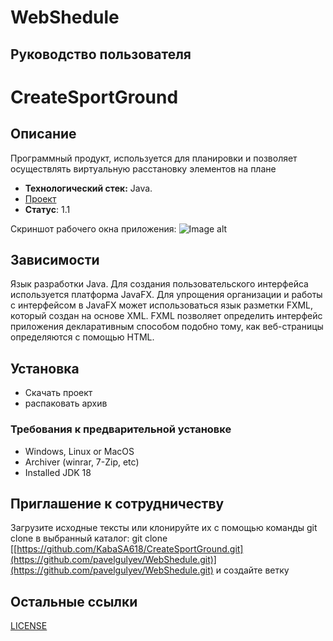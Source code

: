 # WebShedule
## Руководство пользователя
# CreateSportGround
## Описание
Программный продукт, используется для планировки и позволяет осуществлять виртуальную расстановку элементов на плане
- **Технологический стек:** Java.
- [Проект]()
- **Статус**: 1.1


Скриншот рабочего окна приложения: 
![Image alt]()

## Зависимости
Язык разработки Java. 
Для создания пользовательского интерфейса используется платформа JavaFX. 
Для упрощения организации и работы с интерфейсом в JavaFX может использоваться язык разметки FXML, который создан на основе XML. FXML позволяет определить интерфейс приложения декларативным способом подобно тому, как веб-страницы определяются с помощью HTML.

## Установка
- Скачать проект
- распаковать архив
### Требования к предварительной установке
- Windows, Linux or MacOS
- Archiver (winrar, 7-Zip, etc)
- Installed JDK 18

## Приглашение к сотрудничеству
Загрузите исходные тексты или клонируйте их с помощью команды git clone в выбранный каталог: git clone [[https://github.com/KabaSA618/CreateSportGround.git](https://github.com/pavelgulyev/WebShedule.git)](https://github.com/pavelgulyev/WebShedule.git) и создайте ветку

## Остальные ссылки
[LICENSE]()
